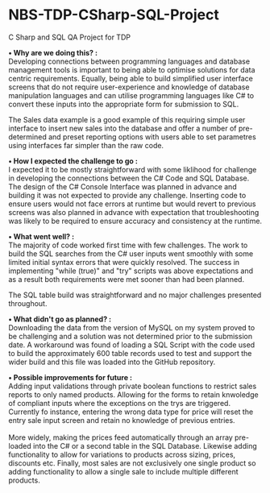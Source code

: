 # NBS-TDP-CSharp-SQL-Project
C Sharp and SQL QA Project for TDP


<b> •	Why are we doing this? : </b> <br>
Developing connections between programming languages and database management tools is important to being able to optimise solutions for data centric requirements. Equally, being able to build simplified user interface screens that do not require user-experience and knowledge of database manipulation languages and can utilise programming languages like C# to convert these inputs into the appropriate form for submission to SQL.

The Sales data example is a good example of this requiring simple user interface to insert new sales into the database and offer a number of pre-determined and preset reporting options with users able to set parametres using interfaces far simpler than the raw code.

<b> •	How I expected the challenge to go : </b> <br>
I expected it to be mostly straightforward with some liklihood for challenge in developing the connections between the C# Code and SQL Database. The design of the C# Console Interface was planned in advance and building it was not expected to provide any challenge. Inserting code to ensure users would not face errors at runtime but would revert to previous screens was also planned in advance with expectation that troubleshooting was likely to be required to ensure accuracy and consistency at the runtime. 

<b>•	What went well? : </b> <br>
The majority of code worked first time with few challenges. The work to build the SQL searches from the C# user inputs went smoothly with some limited initial syntax errors that were quickly resolved. The success in implementing "while (true)" and "try" scripts was above expectations and as a result both requirements were met sooner than had been planned.

The SQL table build was straightforward and no major challenges presented throughout.

<b> •	What didn't go as planned? : </b><br>
Downloading the data from the version of MySQL on my system proved to be challenging and a solution was not determined prior to the submission date. A workaround was found of loading a SQL Script with the code used to build the approximately 600 table records used to test and support the wider build and this file was loaded into the GitHub repository.

<b> •	Possible improvements for future : </b> <br>
Adding input validations through private boolean functions to restrict sales reports to only named products. Allowing for the forms to retain knwoledge of compliant inputs where the exceptions on the trys are triggered. Currently fo instance, entering the wrong data type for price will reset the entry sale input screen and retain no knowledge of previous entries. 
<br> <br>
More widely, making the prices feed automatically through an array pre-loaded into the C# or a second table in the SQL Database. Likewise adding functionality to allow for variations to products across sizing, prices, discounts etc. Finally, most sales are not exclusively one single product so adding functionality to allow a single sale to include multiple different products.

